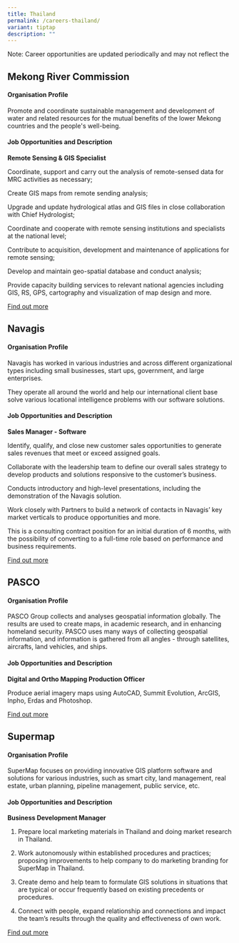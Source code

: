 ```yaml
---
title: Thailand
permalink: /careers-thailand/
variant: tiptap
description: ""
---
```

<p>Note: Career opportunities are updated periodically and may not reflect the </p><h2>Mekong River Commission </h2><h4>Organisation Profile</h4><p>Promote and coordinate sustainable management and development of water and related resources for the mutual benefits of the lower Mekong countries and the people's well-being.</p><h4>Job Opportunities and Description</h4><p><strong>Remote Sensing &amp; GIS Specialist</strong></p><p>Coordinate, support and carry out the analysis of remote-sensed data for MRC activities as necessary;</p><p>Create GIS maps from remote sending analysis;</p><p>Upgrade and update hydrological atlas and GIS files in close collaboration with Chief Hydrologist;</p><p>Coordinate and cooperate with remote sensing institutions and specialists at the national level;</p><p>Contribute to acquisition, development and maintenance of applications for remote sensing;</p><p>Develop and maintain geo-spatial database and conduct analysis;</p><p>Provide capacity building services to relevant national agencies including GIS, RS, GPS, cartography and visualization of map design and more.</p><p><a href="https://www.mrcmekong.org/about/working-with-mrc/employment/remote-sensing-and-gis-specialist-rp034-ts/" rel="noopener noreferrer nofollow" target="_blank">Find out more</a></p><p></p><h2>Navagis</h2><h4>Organisation Profile</h4><p>Navagis has worked in various industries and across different organizational types including small businesses, start ups, government, and large enterprises.</p><p>They operate all around the world and help our international client base solve various locational intelligence problems with our software solutions. </p><h4>Job Opportunities and Description</h4><p><strong>Sales Manager - Software</strong></p><p>Identify, qualify, and close new customer sales opportunities to generate sales revenues that meet or exceed assigned goals.</p><p>Collaborate with the leadership team to define our overall sales strategy to develop products and solutions responsive to the customer’s business.</p><p>Conducts introductory and high-level presentations, including the demonstration of the Navagis solution.</p><p>Work closely with Partners to build a network of contacts in Navagis’ key market verticals to produce opportunities and more.</p><p>This is a consulting contract position for an initial duration of 6 months, with the possibility of converting to a full-time role based on performance and business requirements.</p><p><a href="https://www.glassdoor.com/Job/thailand-geospatial-jobs-SRCH_IL.0,8_IN229_KO9,19.htm" rel="noopener noreferrer nofollow" target="_blank">Find out more</a></p><p></p><h2>PASCO</h2><h4>Organisation Profile</h4><p>PASCO Group collects and analyses geospatial information globally. The results are used to create maps, in academic research, and in enhancing homeland security. PASCO uses many ways of collecting geospatial information, and information is gathered from all angles - through satellites, aircrafts, land vehicles, and ships.</p><h4>Job Opportunities and Description</h4><p><strong>Digital and Ortho Mapping Production Officer</strong></p><p>Produce aerial imagery maps using AutoCAD, Summit Evolution, ArcGIS, Inpho, Erdas and Photoshop.</p><p><a href="https://pascoth.com/en/" rel="noopener noreferrer nofollow" target="_blank">Find out more</a></p><p></p><h2>Supermap</h2><h4>Organisation Profile</h4><p>SuperMap focuses on providing innovative GIS platform software and solutions for various industries, such as smart city, land management, real estate, urban planning, pipeline management, public service, etc.</p><h4>Job Opportunities and Description</h4><p><strong>Business Development Manager</strong></p><ol data-tight="true" class="tight"><li><p>Prepare local marketing materials in Thailand and doing market research in Thailand.</p></li><li><p>Work autonomously within established procedures and practices; proposing improvements to help company to do marketing branding for SuperMap in Thailand.</p></li><li><p>Create demo and help team to formulate GIS solutions in situations that are typical or occur frequently based on existing precedents or procedures.</p></li><li><p>Connect with people, expand relationship and connections and impact the team’s results through the quality and effectiveness of own work.</p></li></ol><p><a href="https://www.supermap.com/" rel="noopener noreferrer nofollow" target="_blank">Find out more</a></p><p></p><p></p><p></p>